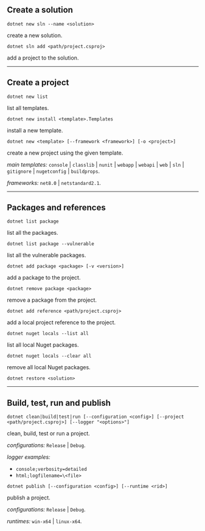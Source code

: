## Create a solution

```
dotnet new sln --name <solution>
```

create a new solution.

```
dotnet sln add <path/project.csproj>
```

add a project to the solution.

___

## Create a project

```
dotnet new list
```

list all templates.

```
dotnet new install <template>.Templates
```

install a new template.

```
dotnet new <template> [--framework <framework>] [-o <project>]
```

create a new project using the given template.

_main templates:_ `console` | `classlib` | `nunit` | `webapp` | `webapi` | `web` | `sln` | `gitignore` | `nugetconfig` | `buildprops`.

_frameworks:_ `net8.0` | `netstandard2.1`.

___

## Packages and references

```
dotnet list package
```

list all the packages.

```
dotnet list package --vulnerable
```

list all the vulnerable packages.

```
dotnet add package <package> [-v <version>]
```

add a package to the project.

```
dotnet remove package <package>
```

remove a package from the project.

```
dotnet add reference <path/project.csproj>
```

add a local project reference to the project.

```
dotnet nuget locals --list all
```

list all local Nuget packages.

```
dotnet nuget locals --clear all
```

remove all local Nuget packages.

```
dotnet restore <solution>
```

___

## Build, test, run and publish

```
dotnet clean|build|test|run [--configuration <config>] [--project <path/project.csproj>] [--logger "<options>"]
```

clean, build, test or run a project.

_configurations:_ `Release` | `Debug`.

_logger examples:_
- `console;verbosity=detailed`
- `html;logfilename=\<file>`

```
dotnet publish [--configuration <config>] [--runtime <rid>]
```

publish a project.

_configurations:_ `Release` | `Debug`.

_runtimes:_ `win-x64` | `linux-x64`.